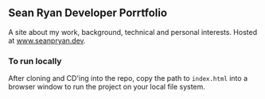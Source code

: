 ## Sean Ryan Developer Porrtfolio
A site about my work, background, technical and personal interests. Hosted at www.seanpryan.dev.

### To run locally
After cloning and CD'ing into the repo, copy the path to `index.html` into a browser window to run the project on your local file system. 
